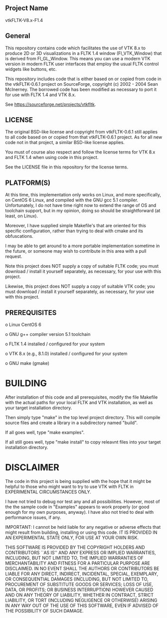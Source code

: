 Project Name
------------
vtkFLTK-V8.x-F1.4


General
-------
This repository contains code which facilitates the use of VTK 8.x to produce
2D or 3D visualizations in a FLTK 1.4 window (Fl_VTK_Window) that is derived
from Fl_GL_Window. This means you can use a modern VTK version in modern FLTK
user interfaces that employ the usual FLTK control widgets like buttons, etc.

This repository includes code that is either based on or copied from code in
the vtkFLTK-0.6.1 project on SourceForge, copyright (c) 2002 - 2004 Sean
McInerney. The borrowed code has been modified as necessary to port it for use
with FLTK 1.4 and VTK 8.x.

See https://sourceforge.net/projects/vtkfltk.


LICENSE
-------
The original BSD-like license and copyright from vtkFLTK-0.6.1 still applies to
all code based on or copied from that vtkFLTK-0.6.1 project. As for all new code
not in that project, a similar BSD-like license applies.

You must of course also respect and follow the license terms for VTK 8.x and FLTK 1.4
when using code in this project.

See the LICENSE file in this repository for the license terms.


PLATFORM(S)
-----------
At this time, this implementation only works on Linux, and more specifically,
on CentOS 6 Linux, and compiled with the GNU gcc 5.1 compiler. Unfortunately,
I do not have time right now to extend the range of OS and toolchain support,
but in my opinion, doing so should be straightforward (at least, on Linux).

Moreover, I have supplied simple Makefile's that are oriented for this
specific configuration, rather than trying to deal with cmake and its
obfuscations.

I may be able to get around to a more portable implementation sometime in the
future, or someone may wish to contribute in this area with a pull request.

Note this project does NOT supply a copy of suitable FLTK code; you must
download / install it yourself separately, as necessary, for your use with
this project.

Likewise, this project does NOT supply a copy of suitable VTK code; you must
download / install it yourself separately, as necessary, for your use with
this project.


PREREQUISITES
-------------

  o Linux CentOS 6

  o GNU g++ compiler version 5.1 toolchain

  o FLTK 1.4 installed / configured for your system

  o VTK 8.x (e.g., 8.1.0) installed / configured for your system

  o GNU make (gmake)


BUILDING
========

After installation of this code and all prerequisites, modify the file
Makefile with the actual paths for your local FLTK and VTK installation,
as well as your target installation directory.

Then simply type "make" in the top level project directory. This will
compile source files and create a library in a subdirectory named "build".

If all goes well, type "make examples".

If all still goes well, type "make install" to copy releavnt files into
your target installation directory.


DISCLAIMER
==========

The code in this project is being supplied with the hope that it might be
helpful to those who might want to try to use VTK with FLTK in EXPERIMENTAL
CIRCUMSTANCES ONLY.

I have not tried to debug nor test any and all possibilities. However, most
of the the sample code in "Examples" appears to work properly (or good enough
for my own purposes, anyway). I have also not tried to deal with performance
issues, if any.

IMPORTANT: I cannot be held liable for any negative or adverse effects that
might result from building, installing or using this code. IT IS PROVIDED IN
AN EXPERIMENTAL STATE ONLY, FOR USE AT YOUR OWN RISK.

  THIS SOFTWARE IS PROVIDED BY THE COPYRIGHT HOLDERS AND CONTRIBUTORS ``AS IS''
  AND ANY EXPRESS OR IMPLIED WARRANTIES, INCLUDING, BUT NOT LIMITED TO, THE
  IMPLIED WARRANTIES OF MERCHANTABILITY AND FITNESS FOR A PARTICULAR PURPOSE
  ARE DISCLAIMED. IN NO EVENT SHALL THE AUTHORS OR CONTRIBUTORS BE LIABLE FOR
  ANY DIRECT, INDIRECT, INCIDENTAL, SPECIAL, EXEMPLARY, OR CONSEQUENTIAL
  DAMAGES (INCLUDING, BUT NOT LIMITED TO, PROCUREMENT OF SUBSTITUTE GOODS OR
  SERVICES; LOSS OF USE, DATA, OR PROFITS; OR BUSINESS INTERRUPTION) HOWEVER
  CAUSED AND ON ANY THEORY OF LIABILITY, WHETHER IN CONTRACT, STRICT LIABILITY,
  OR TORT (INCLUDING NEGLIGENCE OR OTHERWISE) ARISING IN ANY WAY OUT OF THE USE
  OF THIS SOFTWARE, EVEN IF ADVISED OF THE POSSIBILITY OF SUCH DAMAGE.



